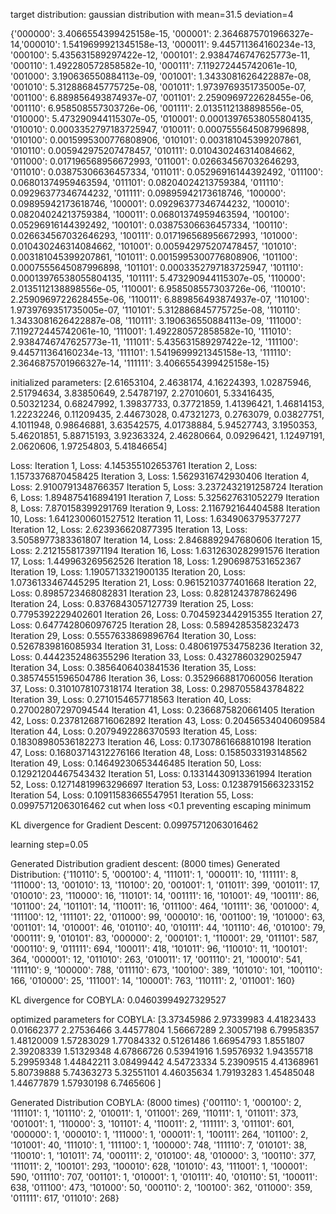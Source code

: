 target distribution: gaussian distribution with mean=31.5 deviation=4

{'000000': 3.4066554399425158e-15, '000001': 2.3646875701966327e-14,'000010': 1.5419699921345158e-13, '000011': 9.445711364160234e-13, 
'000100': 5.435631589297422e-12, '000101': 2.9384746747625773e-11, '000110': 1.492280572858582e-10, '000111': 7.119272445742061e-10,
'001000': 3.190636550884113e-09, '001001': 1.3433081626422887e-08, '001010': 5.312886845775725e-08, '001011': 1.9739769351735005e-07,
'001100': 6.889856493874937e-07, '001101': 2.2590969722628455e-06, '001110': 6.958508557303726e-06, '001111': 2.0135112138898556e-05,
'010000': 5.473290944115307e-05, '010001': 0.00013976538055804135, '010010': 0.0003352797183725947, '010011': 0.0007555645087996898,
'010100': 0.0015995300776808906, '010101': 0.003181045399207861, '010110': 0.005942975207478457, '010111': 0.010430246314084662,
'011000': 0.017196568956672993, '011001': 0.026634567032646293, '011010': 0.03875306636457334, '011011': 0.05296916144392492,
'011100': 0.06801374959463594, '011101': 0.08204024213759384, '011110': 0.09296377346744232, '011111': 0.09895942173618746,
'100000': 0.09895942173618746, '100001': 0.09296377346744232, '100010': 0.08204024213759384, '100011': 0.06801374959463594,
'100100': 0.05296916144392492, '100101': 0.03875306636457334, '100110': 0.026634567032646293, '100111': 0.017196568956672993,
'101000': 0.010430246314084662, '101001': 0.005942975207478457, '101010': 0.003181045399207861, '101011': 0.0015995300776808906,
'101100': 0.0007555645087996898, '101101': 0.0003352797183725947, '101110': 0.00013976538055804135, '101111': 5.473290944115307e-05,
'110000': 2.0135112138898556e-05, '110001': 6.958508557303726e-06, '110010': 2.2590969722628455e-06, '110011': 6.889856493874937e-07,
'110100': 1.9739769351735005e-07, '110101': 5.312886845775725e-08, '110110': 1.3433081626422887e-08, '110111': 3.190636550884113e-09,
'111000': 7.119272445742061e-10, '111001': 1.492280572858582e-10, '111010': 2.9384746747625773e-11, '111011': 5.435631589297422e-12,
 '111100': 9.445711364160234e-13, '111101': 1.5419699921345158e-13, '111110': 2.3646875701966327e-14, '111111': 3.4066554399425158e-15}

initialized parameters:
[2.61653104, 2.4638174, 4.16224393, 1.02875946, 2.51794634, 3.83850649, 
 2.54787197, 2.27010601, 5.33416435, 0.50321234, 0.68247992, 1.39837733, 
 0.37721859, 1.41396421, 1.46814153, 1.22232246, 0.11209435, 2.44673028, 
 0.47321273, 0.2763079, 0.03827751, 4.1011948, 0.98646881, 3.63542575, 
 4.01738884, 5.94527743, 3.1950353, 5.46201851, 5.88715193, 3.92363324, 
 2.46280664, 0.09296421, 1.12497191, 2.0620606, 1.97254803, 5.41846654]

Loss:
Iteration 1, Loss: 4.145355102653761
Iteration 2, Loss: 1.1573376870458425
Iteration 3, Loss: 1.5629316742930406
Iteration 4, Loss: 2.9100791348766357
Iteration 5, Loss: 3.2372432191258724
Iteration 6, Loss: 1.894875416894191
Iteration 7, Loss: 5.325627631052279
Iteration 8, Loss: 7.870158399291769
Iteration 9, Loss: 2.116792164404588
Iteration 10, Loss: 1.6412300601527512
Iteration 11, Loss: 1.6349063795377277
Iteration 12, Loss: 2.623936620877395
Iteration 13, Loss: 3.5058977383361807
Iteration 14, Loss: 2.8468892947680606
Iteration 15, Loss: 2.2121558173971194
Iteration 16, Loss: 1.6312630282991576
Iteration 17, Loss: 1.449963269562526
Iteration 18, Loss: 1.2906987531652367
Iteration 19, Loss: 1.1905713321900135
Iteration 20, Loss: 1.0736133467445295
Iteration 21, Loss: 0.9615210377401668
Iteration 22, Loss: 0.8985723468082831
Iteration 23, Loss: 0.8281243787862496
Iteration 24, Loss: 0.8376843057127739
Iteration 25, Loss: 0.7795392229402601
Iteration 26, Loss: 0.7045923442915355
Iteration 27, Loss: 0.6477428060976725
Iteration 28, Loss: 0.5894285358232473
Iteration 29, Loss: 0.5557633869896764
Iteration 30, Loss: 0.5267839816085934
Iteration 31, Loss: 0.4806197534758236
Iteration 32, Loss: 0.4442352486355296
Iteration 33, Loss: 0.4327860329025947
Iteration 34, Loss: 0.3856406403841536
Iteration 35, Loss: 0.38574551596504786
Iteration 36, Loss: 0.3529668817060056
Iteration 37, Loss: 0.3101078107318174
Iteration 38, Loss: 0.2987055843784822
Iteration 39, Loss: 0.2710154657718563
Iteration 40, Loss: 0.27002807297094544
Iteration 41, Loss: 0.2366875820661405
Iteration 42, Loss: 0.23781268716062892
Iteration 43, Loss: 0.20456534040609584
Iteration 44, Loss: 0.2079492286370593
Iteration 45, Loss: 0.18308980536182273
Iteration 46, Loss: 0.17307861668810198
Iteration 47, Loss: 0.16803714312276166
Iteration 48, Loss: 0.1585033193148562
Iteration 49, Loss: 0.14649230653446485
Iteration 50, Loss: 0.12921204467543432
Iteration 51, Loss: 0.13314430913361994
Iteration 52, Loss: 0.12714819963296697
Iteration 53, Loss: 0.12387915663233152
Iteration 54, Loss: 0.10911583665547951
Iteration 55, Loss: 0.09975712063016462
cut when loss <0.1 preventing escaping minimum

KL divergence for Gradient Descent: 0.09975712063016462

learning step=0.05

Generated Distribution gradient descent: (8000 times)
Generated Distribution: {'110110': 5, '000100': 4, '111011': 1, '000011': 10, '111111': 8, '111000': 13, '001010': 13, '110100': 20, 
'001001': 1, '011011': 399, '001011': 17, '010010': 23, '110000': 16, '110101': 14, '001111': 16, '101001': 49, 
'100111': 86, '101100': 24, '101101': 14, '110011': 16, '011100': 464, '101111': 36, '001000': 4, '111100': 12,
'111101': 22, '011000': 99, '000010': 16, '001100': 19, '101000': 63, '001101': 14, '010001': 46, '010110': 40,
'010111': 44, '101110': 46, '010100': 79, '000111': 9, '010101': 83, '000000': 2, '000101': 1, '110001': 29,
'011101': 587, '000110': 9, '011111': 694, '100011': 418, '101011': 96, '110010': 11, '100101': 364, '000001': 12,
'011010': 263, '010011': 17, '001110': 21, '100010': 541, '111110': 9, '100000': 788, '011110': 673, '100100': 389,
'101010': 101, '100110': 166, '010000': 25, '111001': 14, '100001': 763, '110111': 2, '011001': 160}

KL divergence for COBYLA: 0.04603994927329527

optimized parameters for COBYLA:
[3.37345986 2.97339983 4.41823433 0.01662377 2.27536466 3.44577804
 1.56667289 2.30057198 6.79958357 1.48120009 1.57283029 1.77084332
 0.51261486 1.66954793 1.8551807  2.39208339 1.51329348 4.67866726
 0.53941916 1.59576932 1.94355718 5.29959348 1.44842211 3.08499442
 4.54723334 5.23909515 4.41368961 5.80739888 5.74363273 5.32551101
 4.46035634 1.79193283 1.45485048 1.44677879 1.57930198 6.7465606 ]

 Generated Distribution COBYLA: (8000 times)
 {'001110': 1, '000100': 2, '111101': 1, '101110': 2, '010011': 1, '011001': 269, '110111': 1, '011011': 373, 
'001001': 1, '110000': 3, '101101': 4, '110011': 2, '111111': 3, '011101': 601, '000000': 1, '000010': 1, 
'111000': 1, '000011': 1, '100111': 264, '101100': 2, '101001': 40, '111010': 1, '111100': 1, '100000': 748, 
'111110': 7, '010101': 38, '110010': 1, '101011': 74, '000111': 2, '010100': 48, '010000': 3, '100110': 377, 
'111011': 2, '100101': 293, '100010': 628, '101010': 43, '111001': 1, '100001': 590, '011110': 707, '001101': 1, 
'010001': 1, '010111': 40, '010110': 51, '100011': 638, '011100': 473, '101000': 50, '000110': 2, '100100': 362, 
'011000': 359, '011111': 617, '011010': 268}
